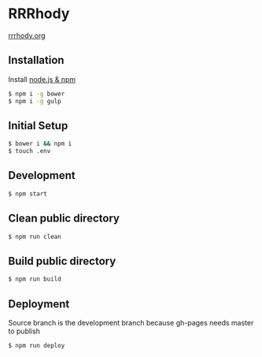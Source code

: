 RRRhody
=======
[rrrhody.org](http://rrrhody.org)

## Installation
Install [node.js & npm](http://blog.npmjs.org/post/85484771375/how-to-install-npm)
```bash
$ npm i -g bower
$ npm i -g gulp
```

## Initial Setup
```bash
$ bower i && npm i
$ touch .env
```

## Development
```bash
$ npm start
```

## Clean public directory
```bash
$ npm run clean
```

## Build public directory
```bash
$ npm run build
```

## Deployment
Source branch is the development branch because gh-pages needs master to publish
```bash
$ npm run deploy
```
